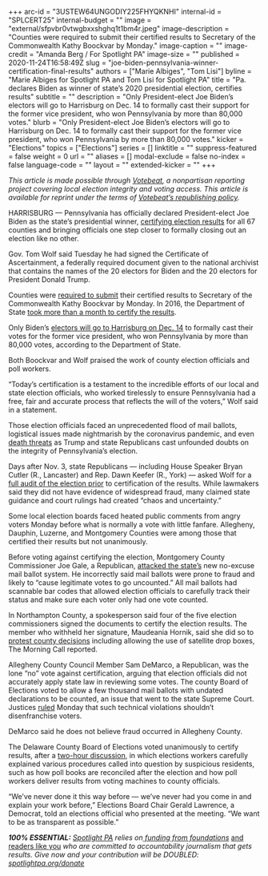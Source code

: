 +++
arc-id = "3USTEW64UNGODIY225FHYQKNHI"
internal-id = "SPLCERT25"
internal-budget = ""
image = "external/sfpvbr0vtwgbxxshghq1t1bm4r.jpeg"
image-description = "Counties were required to submit their certified results to Secretary of the Commonwealth Kathy Boockvar by Monday."
image-caption = ""
image-credit = "Amanda Berg / For Spotlight PA"
image-size = ""
published = 2020-11-24T16:58:49Z
slug = "joe-biden-pennsylvania-winner-certification-final-results"
authors = ["Marie Albiges", "Tom Lisi"]
byline = "Marie Albiges for Spotlight PA and Tom Lisi for Spotlight PA"
title = "Pa. declares Biden as winner of state’s 2020 presidential election, certifies results"
subtitle = ""
description = "Only President-elect Joe Biden’s electors will go to Harrisburg on Dec. 14 to formally cast their support for the former vice president, who won Pennsylvania by more than 80,000 votes."
blurb = "Only President-elect Joe Biden’s electors will go to Harrisburg on Dec. 14 to formally cast their support for the former vice president, who won Pennsylvania by more than 80,000 votes."
kicker = "Elections"
topics = ["Elections"]
series = []
linktitle = ""
suppress-featured = false
weight = 0
url = ""
aliases = []
modal-exclude = false
no-index = false
language-code = ""
layout = ""
extended-kicker = ""
+++

<i>This article is made possible through </i><a href="http://votebeat.org/"><i>Votebeat</i></a><i>, a nonpartisan reporting project covering local election integrity and voting access. This article is available for reprint under the terms of </i><a href="https://www.votebeat.org/pages/republishing"><i>Votebeat’s republishing policy</i></a><i>.</i>

HARRISBURG — Pennsylvania has officially declared President-elect Joe Biden as the state’s presidential winner, <a href="https://www.spotlightpa.org/news/2020/11/pennsylvania-election-certification-counties-donald-trump-delays/">certifying election results</a> for all 67 counties and bringing officials one step closer to formally closing out an election like no other.

Gov. Tom Wolf said Tuesday he had signed the Certificate of Ascertainment, a federally required document given to the national archivist that contains the names of the 20 electors for Biden and the 20 electors for President Donald Trump.

Counties were <a href="https://www.spotlightpa.org/news/2020/11/pennsylvania-election-certification-counties-donald-trump-delays/">required to submit</a> their certified results to Secretary of the Commonwealth Kathy Boockvar by Monday. In 2016, the Department of State <a href="https://www.archives.gov/files/electoral-college/2016/ascertainment-pennsylvania.pdf">took more than a month to certify the results</a>.

Only Biden’s <a href="https://www.spotlightpa.org/news/2020/11/pennsylvania-election-2020-electors-who-are-they-faithless-legislature/">electors will go to Harrisburg on Dec. 14</a> to formally cast their votes for the former vice president, who won Pennsylvania by more than 80,000 votes, according to the Department of State.

<script src="https://www.spotlightpa.org/embed.js" async></script><div data-spl-embed-version="1" data-spl-src="https://www.spotlightpa.org/embeds/donate/?teaser_text=Spotlight%20PA%20provides%20essential%2C%20public-service%20journalism%20thanks%20to%20readers%20like%20you.%20%3Cb%3EBecome%20a%20member%20today%20with%20a%20gift%20of%20%2415%2Fmonth%20or%20more%20and%20receive%20our%20exclusive%20Pennsylvania%20tote%20bag.%3C%2Fb%3E&cta_text=YES%2C%20COUNT%20ME%20IN&eyebrow_text=BECOME%20A%20MEMBER"></div>

Both Boockvar and Wolf praised the work of county election officials and poll workers.

“Today’s certification is a testament to the incredible efforts of our local and state election officials, who worked tirelessly to ensure Pennsylvania had a free, fair and accurate process that reflects the will of the voters,” Wolf said in a statement.

Those election officials faced an unprecedented flood of mail ballots, logistical issues made nightmarish by the coronavirus pandemic, and even <a href="https://www.inquirer.com/politics/election/philadelphia-elections-officials-death-threats-20201109.html">death threats</a> as Trump and state Republicans cast unfounded doubts on the integrity of Pennsylvania’s election.

Days after Nov. 3, state Republicans — including House Speaker Bryan Cutler (R., Lancaster) and Rep. Dawn Keefer (R., York) — asked Wolf for a <a href="https://www.spotlightpa.org/news/2020/11/pennsylvania-election-2020-investigation-republicans-audits/">full audit of the election prior</a> to certification of the results. While lawmakers said they did not have evidence of widespread fraud, many claimed state guidance and court rulings had created “chaos and uncertainty.”

Some local election boards faced heated public comments from angry voters Monday before what is normally a vote with little fanfare. Allegheny, Dauphin, Luzerne, and Montgomery Counties were among those that certified their results but not unanimously.

Before voting against certifying the election, Montgomery County Commissioner Joe Gale, a Republican, <a href="https://www.facebook.com/montgomery.county.pa">attacked the state’s</a> new no-excuse mail ballot system. He incorrectly said mail ballots were prone to fraud and likely to “cause legitimate votes to go uncounted.” All mail ballots had scannable bar codes that allowed election officials to carefully track their status and make sure each voter only had one vote counted.

In Northampton County, a spokesperson said four of the five election commissioners signed the documents to certify the election results. The member who withheld her signature, Maudeania Hornik, said she did so to <a href="https://www.mcall.com/news/elections/mc-nws-pa-2020-election-certified-lehigh-northampton-20201123-5rf4ddfblfa4po5g7r3366wm3u-story.html">protest county decisions</a> including allowing the use of satellite drop boxes, The Morning Call reported.

Allegheny County Council Member Sam DeMarco, a Republican, was the lone “no” vote against certification, arguing that election officials did not accurately apply state law in reviewing some votes. The county Board of Elections voted to allow a few thousand mail ballots with undated declarations to be counted, an issue that went to the state Supreme Court. Justices <a href="https://triblive.com/local/valley-news-dispatch/ziccarelli-asks-pa-supreme-court-to-reconsider-decision-to-count-undated-allegheny-county-ballots/">ruled</a> Monday that such technical violations shouldn’t disenfranchise voters.

<script src="https://www.spotlightpa.org/embed.js" async></script><div data-spl-embed-version="1" data-spl-src="https://www.spotlightpa.org/embeds/newsletter/"></div>

DeMarco said he does not believe fraud occurred in Allegheny County.

The Delaware County Board of Elections voted unanimously to certify results, after a <a href="https://www.youtube.com/watch?v=bUlZGoSuKBc">two-hour discussion</a>, in which elections workers carefully explained various procedures called into question by suspicious residents, such as how poll books are reconciled after the election and how poll workers deliver results from voting machines to county officials.

“We’ve never done it this way before — we’ve never had you come in and explain your work before,” Elections Board Chair Gerald Lawrence, a Democrat, told an elections official who presented at the meeting. “We want to be as transparent as possible.”

<i><b>100% ESSENTIAL:</b></i><i> </i><a href="https://www.spotlightpa.org/"><i>Spotlight PA</i></a><i> relies on</i><a href="https://www.spotlightpa.org/support"><i> funding from foundations</i></a><i> </i><a href="https://www.spotlightpa.org/support">and readers like you</a><i> who are committed to accountability journalism that gets results. Give now and your contribution will be DOUBLED: </i><a href="http://spotlightpa.org/donate"><i>spotlightpa.org/donate</i></a>
